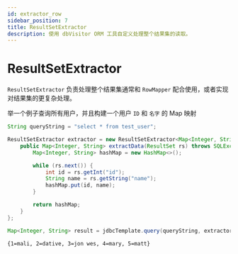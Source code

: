 ```yaml
---
id: extractor_row
sidebar_position: 7
title: ResultSetExtractor
description: 使用 dbVisitor ORM 工具自定义处理整个结果集的读取。
---
```


# ResultSetExtractor

`ResultSetExtractor` 负责处理整个结果集通常和 `RowMapper` 配合使用，或者实现对结果集的更复杂处理。

举一个例子查询所有用户，并且构建一个用户 `ID` 和 `名字` 的 Map 映射

```java
String queryString = "select * from test_user";

ResultSetExtractor extractor = new ResultSetExtractor<Map<Integer, String>>() {
    public Map<Integer, String> extractData(ResultSet rs) throws SQLException {
        Map<Integer, String> hashMap = new HashMap<>();

        while (rs.next()) {
            int id = rs.getInt("id");
            String name = rs.getString("name");
            hashMap.put(id, name);
        }

        return hashMap;
    }
};

Map<Integer, String> result = jdbcTemplate.query(queryString, extractor);
```

```text title='执行结果为'
{1=mali, 2=dative, 3=jon wes, 4=mary, 5=matt}
```
